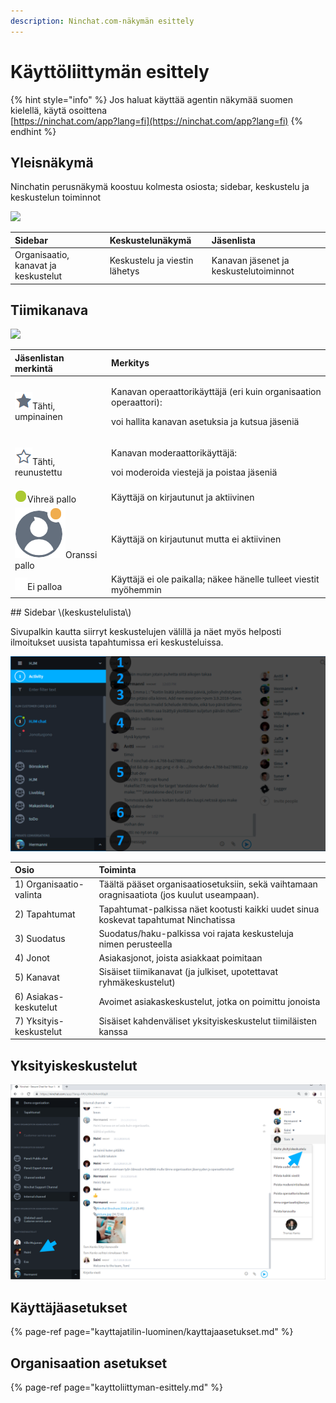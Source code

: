 ```yaml
---
description: Ninchat.com-näkymän esittely
---
```


# Käyttöliittymän esittely

{% hint style="info" %}
Jos haluat käyttää agentin näkymää suomen kielellä, käytä osoittena   
[https://ninchat.com/app?lang=fi](https://ninchat.com/app?lang=fi)
{% endhint %}

## Yleisnäkymä

Ninchatin perusnäkymä koostuu kolmesta osiosta; sidebar, keskustelu ja keskustelun toiminnot

![](https://lh4.googleusercontent.com/vF6Ck5-WasKyMg03jHp1T9-QcfBnb9b4BqueuGcYwzpVG2N5pRN2akPJDBwHDN8QRVAnidbXVJtmtSbTANMrUyEm8d2FL12C8Fwx0x65bQ3NbBAGm8JVprJtYlgrGYxFbrnUz85RhU8)

| Sidebar | Keskustelunäkymä | Jäsenlista |
| :--- | :--- | :--- |
| Organisaatio, kanavat ja keskustelut | Keskustelu ja viestin lähetys | Kanavan jäsenet ja keskustelutoiminnot |

## Tiimikanava

![](https://lh4.googleusercontent.com/vF6Ck5-WasKyMg03jHp1T9-QcfBnb9b4BqueuGcYwzpVG2N5pRN2akPJDBwHDN8QRVAnidbXVJtmtSbTANMrUyEm8d2FL12C8Fwx0x65bQ3NbBAGm8JVprJtYlgrGYxFbrnUz85RhU8)

<table>
  <thead>
    <tr>
      <th style="text-align:left">Jäsenlistan merkintä</th>
      <th style="text-align:left">Merkitys</th>
    </tr>
  </thead>
  <tbody>
    <tr>
      <td style="text-align:left">
        <img src=".gitbook/assets/operator.png" alt/>Tähti, umpinainen</td>
      <td style="text-align:left">
        <p>Kanavan operaattorikäyttäjä (eri kuin organisaation operaattori):</p>
        <p>voi hallita kanavan asetuksia ja kutsua jäseniä</p>
      </td>
    </tr>
    <tr>
      <td style="text-align:left">
        <img src=".gitbook/assets/moderator.png" alt/>Tähti, reunustettu</td>
      <td style="text-align:left">
        <p>Kanavan moderaattorikäyttäjä:</p>
        <p>voi moderoida viestejä ja poistaa jäseniä</p>
      </td>
    </tr>
    <tr>
      <td style="text-align:left">
        <img src=".gitbook/assets/online-ball.png" alt/>Vihreä pallo</td>
      <td style="text-align:left">Käyttäjä on kirjautunut ja aktiivinen</td>
    </tr>
    <tr>
      <td style="text-align:left">
        <img src=".gitbook/assets/idle.png" alt/>Oranssi pallo</td>
      <td style="text-align:left">Käyttäjä on kirjautunut mutta ei aktiivinen</td>
    </tr>
    <tr>
      <td style="text-align:left">
        <img src=".gitbook/assets/offline-ball.png" alt/>Ei palloa</td>
      <td style="text-align:left">Käyttäjä ei ole paikalla; näkee hänelle tulleet viestit myöhemmin</td>
    </tr>
  </tbody>
</table>## Sidebar \(keskustelulista\)

Sivupalkin kautta siirryt keskustelujen välillä ja näet myös helposti ilmoitukset uusista tapahtumissa eri keskusteluissa.

![](.gitbook/assets/sidebar.png)

| Osio | Toiminta |
| :--- | :--- |
| 1\) Organisaatio-valinta | Täältä pääset organisaatiosetuksiin, sekä vaihtamaan oragnisaatiota \(jos kuulut useampaan\). |
| 2\) Tapahtumat | Tapahtumat-palkissa näet kootusti kaikki uudet sinua koskevat tapahtumat Ninchatissa |
| 3\) Suodatus | Suodatus/haku-palkissa voi rajata keskusteluja nimen perusteella |
| 4\) Jonot | Asiakasjonot, joista asiakkaat poimitaan |
| 5\) Kanavat | Sisäiset tiimikanavat \(ja julkiset, upotettavat ryhmäkeskustelut\) |
| 6\) Asiakas-keskutelut | Avoimet asiakaskeskustelut, jotka on poimittu jonoista |
| 7\) Yksityis-keskustelut | Sisäiset kahdenväliset yksityiskeskustelut tiimiläisten kanssa |

## Yksityiskeskustelut

![Yksityiskeskustelun aloittaminen](.gitbook/assets/team-start-private%20%281%29.png)

## Käyttäjäasetukset

{% page-ref page="kayttajatilin-luominen/kayttajaasetukset.md" %}

## Organisaation asetukset

{% page-ref page="kayttoliittyman-esittely.md" %}



